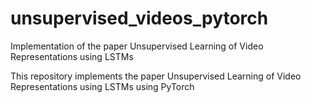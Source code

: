 # unsupervised_videos_pytorch
Implementation of the paper Unsupervised Learning of Video Representations using LSTMs

This repository implements the paper Unsupervised Learning of Video Representations using LSTMs using PyTorch 
